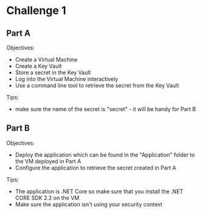 # Challenge 1

## Part A

Objectives:

* Create a Virtual Machine
* Create a Key Vault
* Store a secret in the Key Vault
* Log into the Virtual Machine interactively
* Use a command line tool to retrieve the secret from the Key Vault

Tips:

* make sure the name of the secret is "secret" - it will be handy for Part B

## Part B

Objectives:

* Deploy the application which can be found in the "Application" folder to the VM deployed in Part A
* Configure the application to retrieve the secret  created in Part A

Tips:

* The application is .NET Core so make sure that you install the .NET CORE SDK 2.2 on the VM
* Make sure the application isn't using your security context

